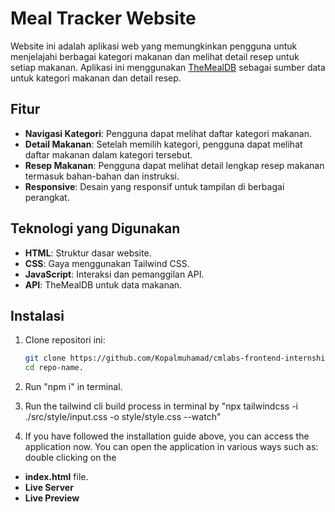 # Meal Tracker Website

Website ini adalah aplikasi web yang memungkinkan pengguna untuk menjelajahi berbagai kategori makanan dan melihat detail resep untuk setiap makanan. Aplikasi ini menggunakan [TheMealDB](https://www.themealdb.com/) sebagai sumber data untuk kategori makanan dan detail resep.

## Fitur

- **Navigasi Kategori**: Pengguna dapat melihat daftar kategori makanan.
- **Detail Makanan**: Setelah memilih kategori, pengguna dapat melihat daftar makanan dalam kategori tersebut.
- **Resep Makanan**: Pengguna dapat melihat detail lengkap resep makanan termasuk bahan-bahan dan instruksi.
- **Responsive**: Desain yang responsif untuk tampilan di berbagai perangkat.

## Teknologi yang Digunakan

- **HTML**: Struktur dasar website.
- **CSS**: Gaya menggunakan Tailwind CSS.
- **JavaScript**: Interaksi dan pemanggilan API.
- **API**: TheMealDB untuk data makanan.

## Instalasi

1. Clone repositori ini:
   ```bash
   git clone https://github.com/Kopalmuhamad/cmlabs-frontend-internship-test.git
   cd repo-name.

2. Run "npm i" in terminal.

3. Run the tailwind cli build process in terminal by "npx tailwindcss -i ./src/style/input.css -o style/style.css --watch"

4. If you have followed the installation guide above, you can access the application now. You can open the application in various ways such as: double clicking on the 
- **index.html** file.
- **Live Server**
- **Live Preview**